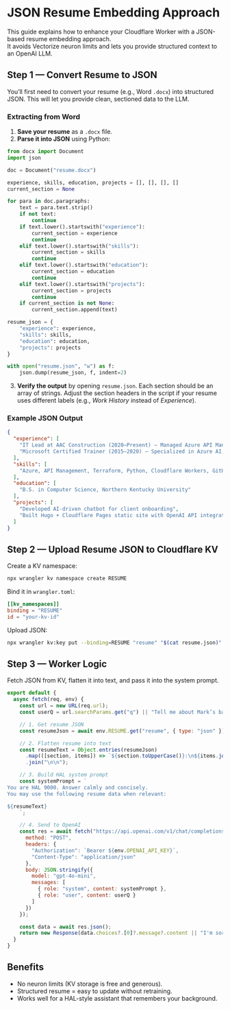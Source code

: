 # JSON Resume Embedding Approach

This guide explains how to enhance your Cloudflare Worker with a JSON-based resume embedding approach.  
It avoids Vectorize neuron limits and lets you provide structured context to an OpenAI LLM.

## Step 1 — Convert Resume to JSON

You’ll first need to convert your resume (e.g., Word `.docx`) into structured JSON. This will let you provide clean, sectioned data to the LLM.

### Extracting from Word

1. **Save your resume** as a `.docx` file.
2. **Parse it into JSON** using Python:

```python
from docx import Document
import json

doc = Document("resume.docx")

experience, skills, education, projects = [], [], [], []
current_section = None

for para in doc.paragraphs:
    text = para.text.strip()
    if not text:
        continue
    if text.lower().startswith("experience"):
        current_section = experience
        continue
    elif text.lower().startswith("skills"):
        current_section = skills
        continue
    elif text.lower().startswith("education"):
        current_section = education
        continue
    elif text.lower().startswith("projects"):
        current_section = projects
        continue
    if current_section is not None:
        current_section.append(text)

resume_json = {
    "experience": experience,
    "skills": skills,
    "education": education,
    "projects": projects
}

with open("resume.json", "w") as f:
    json.dump(resume_json, f, indent=2)
```

3. **Verify the output** by opening `resume.json`. Each section should be an array of strings. Adjust the section headers in the script if your resume uses different labels (e.g., *Work History* instead of *Experience*).

### Example JSON Output

```json
{
  "experience": [
    "IT Lead at AAC Construction (2020–Present) – Managed Azure API Management, containerized workloads, and automation with Terraform.",
    "Microsoft Certified Trainer (2015–2020) – Specialized in Azure AI, DevOps, and cloud architecture."
  ],
  "skills": [
    "Azure, API Management, Terraform, Python, Cloudflare Workers, GitHub Actions"
  ],
  "education": [
    "B.S. in Computer Science, Northern Kentucky University"
  ],
  "projects": [
    "Developed AI-driven chatbot for client onboarding",
    "Built Hugo + Cloudflare Pages static site with OpenAI API integration"
  ]
}
```

## Step 2 — Upload Resume JSON to Cloudflare KV

Create a KV namespace:

```bash
npx wrangler kv namespace create RESUME
```

Bind it in `wrangler.toml`:

```toml
[[kv_namespaces]]
binding = "RESUME"
id = "your-kv-id"
```

Upload JSON:

```bash
npx wrangler kv:key put --binding=RESUME "resume" "$(cat resume.json)"
```

## Step 3 — Worker Logic

Fetch JSON from KV, flatten it into text, and pass it into the system prompt.

```js
export default {
  async fetch(req, env) {
    const url = new URL(req.url);
    const userQ = url.searchParams.get("q") || "Tell me about Mark’s background";

    // 1. Get resume JSON
    const resumeJson = await env.RESUME.get("resume", { type: "json" });

    // 2. Flatten resume into text
    const resumeText = Object.entries(resumeJson)
      .map(([section, items]) => `${section.toUpperCase()}:\n${items.join("\n")}`)
      .join("\n\n");

    // 3. Build HAL system prompt
    const systemPrompt = `
You are HAL 9000. Answer calmly and concisely.
You may use the following resume data when relevant:

${resumeText}
    `;

    // 4. Send to OpenAI
    const res = await fetch("https://api.openai.com/v1/chat/completions", {
      method: "POST",
      headers: {
        "Authorization": `Bearer ${env.OPENAI_API_KEY}`,
        "Content-Type": "application/json"
      },
      body: JSON.stringify({
        model: "gpt-4o-mini",
        messages: [
          { role: "system", content: systemPrompt },
          { role: "user", content: userQ }
        ]
      })
    });

    const data = await res.json();
    return new Response(data.choices?.[0]?.message?.content || "I'm sorry, I can't answer that.");
  }
}
```

## Benefits

- No neuron limits (KV storage is free and generous).  
- Structured resume = easy to update without retraining.  
- Works well for a HAL-style assistant that remembers your background.
